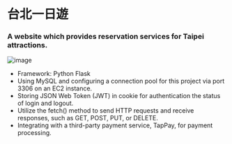 # 台北一日遊
### A website which provides reservation services for Taipei attractions.



![image](https://user-images.githubusercontent.com/43780809/224297064-4a45124f-013c-45d1-98cf-4d2648ddf320.png)

- Framework: Python Flask
- Using MySQL and configuring a connection pool for this project via port 3306 on an EC2 instance.
- Storing JSON Web Token (JWT) in cookie for authentication the status of login and logout.
- Utilize the fetch() method to send HTTP requests and receive responses, such as GET, POST, PUT, or DELETE. 
- Integrating with a third-party payment service, TapPay, for payment processing.
